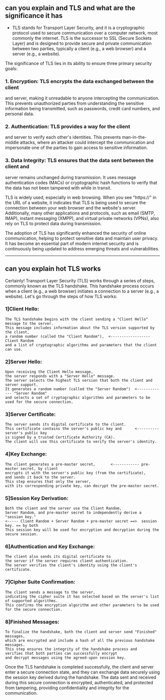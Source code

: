 ## can you explain and TLS and what are the significance it has

- TLS stands for Transport Layer Security,
and it is a cryptographic protocol used to secure communication over a computer network,
most commonly the internet. TLS is the successor to SSL (Secure Sockets Layer)
and is designed to provide secure and private communication between two parties,
typically a client (e.g., a web browser) and a server (e.g., a website).

The significance of TLS lies in its ability to ensure three primary security goals:

### 1. Encryption: TLS encrypts the data exchanged between the client
and server, making it unreadable to anyone intercepting the communication. 
This prevents unauthorized parties from understanding the sensitive information being transmitted,
such as passwords, credit card numbers, and personal data.

### 2. Authentication: TLS provides a way for the client 
and server to verify each other's identities. This prevents man-in-the-middle attacks,
where an attacker could intercept the communication and
impersonate one of the parties to gain access to sensitive information.

### 3. Data Integrity: TLS ensures that the data sent between the client and 
server remains unchanged during transmission. 
It uses message authentication codes (MACs) or cryptographic hash functions 
to verify that the data has not been tampered with while in transit.

TLS is widely used, especially in web browsing.
When you see "https://" in the URL of a website,
it indicates that TLS is being used to secure the connection between your web browser 
and the website's server. 
Additionally, many other applications and protocols, 
such as email (SMTP, IMAP), instant messaging (XMPP), and virtual private networks (VPNs), 
also rely on TLS to protect data during transmission.

The adoption of TLS has significantly enhanced the security of online communication, 
helping to protect sensitive data and maintain user privacy. 
It has become an essential part of modern internet security and 
is continuously being updated to address emerging threats and vulnerabilities.




----------------------------------------------------------------------------------

## can you explain hot TLS works

Certainly! Transport Layer Security (TLS) works through a series of steps,
commonly known as the TLS handshake.
This handshake process occurs when a client (e.g., a web browser) 
initiates a connection to a server (e.g., a website). 
Let's go through the steps of how TLS works:

### 1]Client Hello: 
```text
The TLS handshake begins with the client sending a "Client Hello" message to the server.
This message includes information about the TLS version supported by the client,
a random number (called the "Client Random"),  <------------------ Client Random
and a list of cryptographic algorithms and parameters that the client can use.
```

### 2]Server Hello: 
```text
Upon receiving the Client Hello message,
the server responds with a "Server Hello" message. 
The server selects the highest TLS version that both the client and server support. 
It generates a random number (called the "Server Random")  <------------- "Server Random"
and selects a set of cryptographic algorithms and parameters to be used for the secure connection.
```

### 3]Server Certificate: 
```text
The server sends its digital certificate to the client. 
This certificate contains the server's public key and      <----------  server's public key
is signed by a trusted Certificate Authority (CA). 
The client will use this certificate to verify the server's identity.
```

### 4]Key Exchange: 
```text
The client generates a pre-master secret,       <------------ pre-master secret, by client
encrypts it with the server's public key (from the certificate),  
and sends it back to the server. 
This step ensures that only the server, 
with its corresponding private key, can decrypt the pre-master secret.
```

### 5]Session Key Derivation: 
```text
Both the client and the server use the Client Random,          
Server Random, and pre-master secret to independently derive a "session key."  
<----- Client Random + Server Random + pre-master secret ==>  session key. == by both
This session key will be used for encryption and decryption during the secure session.
```

### 6]Authentication and Key Exchange: 
```text
The client also sends its digital certificate to 
the server if the server requires client authentication. 
The server verifies the client's identity using the client's certificate.
```

### 7]Cipher Suite Confirmation: 
```text
The client sends a message to the server, 
indicating the cipher suite it has selected based on the server's list of supported algorithms. 
This confirms the encryption algorithm and other parameters to be used for the secure connection.
```

### 8]Finished Messages: 
```text
To finalize the handshake, both the client and server send "Finished" messages, 
which are encrypted and include a hash of all the previous handshake messages. 
This step ensures the integrity of the handshake process and 
verifies that both parties can successfully encrypt
and decrypt messages using the agreed-upon session key.
```

Once the TLS handshake is completed successfully, 
the client and server enter a secure connection state, and 
they can exchange data securely using the session key derived during the handshake. 
The data sent and received during this secure connection is encrypted, 
authenticated, and protected from tampering, 
providing confidentiality and integrity for the communication.




